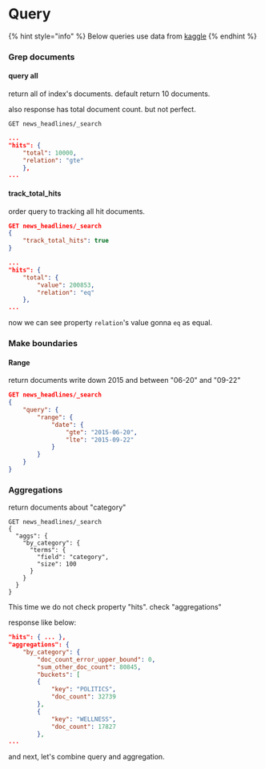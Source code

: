 # Query

{% hint style="info" %}
Below queries use data from [kaggle](https://www.kaggle.com/rmisra/news-category-dataset)
{% endhint %}

### Grep documents

#### query all

return all of index's documents. default return 10 documents.

also response has total document count. but not perfect.

```http
GET news_headlines/_search
```

```json
...
"hits": {
    "total": 10000,
    "relation": "gte"
    },
...
```

#### track\_total\_hits

order query to tracking all hit documents.

```json
GET news_headlines/_search
{
    "track_total_hits": true
}
```

```json
...
"hits": {
    "total": {
        "value": 200853,
        "relation": "eq"
    },
...
```

now we can see property `relation`'s value gonna `eq` as equal.



### Make boundaries

#### Range

return documents write down 2015 and between "06-20" and "09-22"

```json
GET news_headlines/_search
{
    "query": {
        "range": {
            "date": {
                "gte": "2015-06-20",
                "lte": "2015-09-22"
            }
        }
    }
}
```

### Aggregations

return documents about "category"

```json5
GET news_headlines/_search
{
  "aggs": {
    "by_category": {
      "terms": {
        "field": "category",
        "size": 100
      }
    }
  }
}
```

This time we do not check property "hits". check "aggregations"

response like below:

```json
"hits": { ... },
"aggregations": {
    "by_category": {
        "doc_count_error_upper_bound": 0,
        "sum_other_doc_count": 80845,
        "buckets": [
        {
            "key": "POLITICS",
            "doc_count": 32739
        },
        {
            "key": "WELLNESS",
            "doc_count": 17827
        },
...
```

and next, let's combine query and aggregation.
